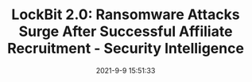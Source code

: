 ---
"title": "LockBit 2.0: Ransomware Attacks Surge After Successful Affiliate Recruitment - Security Intelligence"
"date": "2021-9-9 15:51:33"
"feed_name": "GOOGLENEWSDRILLING"
"feed_website": "https://news.google.com/search?q=drilling%2Bincident&hl=en-US&gl=US&ceid=US:en"
"feed_rss": "https://news.google.com/rss/search?q=drilling%2Bincident&hl=en-US&gl=US&ceid=US:en"
"link": "https://securityintelligence.com/posts/lockbit-ransomware-attacks-surge-affiliate-recruitment/"
"file": "_posts/2021-1-1-1aacd25ea18b1d33cff0a73d2f780e6ce0acf909.md"
"accident": "0"
"drilling": "0"
---